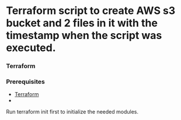 # Terraform script to create AWS s3 bucket and 2 files in it with the timestamp when the script was executed.

### Terraform

### Prerequisites
* [Terraform](https://www.webpagefx.com/tools/emoji-cheat-sheet)
* 
Run terraform init first to initialize the needed modules.
